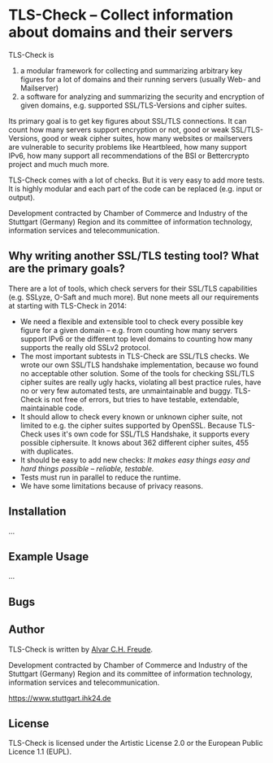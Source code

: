 # TLS-Check – Collect information about domains and their servers

TLS-Check is 

1. a modular framework for collecting and summarizing arbitrary key figures for a lot of domains and their running servers (usually Web- and Mailserver) 
2. a software for analyzing and summarizing the security and encryption of given domains, e.g. supported SSL/TLS-Versions and cipher suites.

Its primary goal is to get key figures about SSL/TLS connections. It can count how many servers support encryption or not, good or weak SSL/TLS-Versions, good or weak cipher suites, how many websites or mailservers are vulnerable to security problems like Heartbleed, how many support IPv6, how many support all recommendations of the BSI or Bettercrypto project and much much more.

TLS-Check comes with a lot of checks. But it is very easy to add more tests. It is highly modular and each part of the code can be replaced (e.g. input or output).

Development contracted by Chamber of Commerce and Industry of the Stuttgart (Germany) Region and its committee of information technology, information services and telecommunication.


## Why writing another SSL/TLS testing tool? What are the primary goals?

There are a lot of tools, which check servers for their SSL/TLS capabilities (e.g. SSLyze, O-Saft and much more). But none meets all our requirements at starting with TLS-Check in 2014:

* We need a flexible and extensible tool to check every possible key figure for a given domain – e.g. from counting how many servers support IPv6 or the different top level domains to counting how many supports the really old SSLv2 protocol.
* The most important subtests in TLS-Check are SSL/TLS checks. We wrote our own SSL/TLS handshake implementation, because wo found no acceptable other solution. Some of the tools for checking SSL/TLS cipher suites are really ugly hacks, violating all best practice rules, have no or very few automated tests, are unmaintainable and buggy. TLS-Check is not free of errors, but tries to have testable, extendable, maintainable code.
* It should allow to check every known or unknown cipher suite, not limited to e.g. the cipher suites supported by OpenSSL. Because TLS-Check uses it's own code for SSL/TLS Handshake, it supports every possible ciphersuite. It knows about 362 different cipher suites, 455 with duplicates.
* It should be easy to add new checks: *It makes easy things easy and hard things possible – reliable, testable.*
* Tests must run in parallel to reduce the runtime.
* We have some limitations because of privacy reasons.

## Installation

…

## Example Usage

…

## Bugs




## Author

TLS-Check is written by [Alvar C.H. Freude](http://alvar.a-blast.org/).

Development contracted by Chamber of Commerce and Industry of the Stuttgart (Germany) Region and its committee of information technology, information services and telecommunication.

https://www.stuttgart.ihk24.de

## License 

TLS-Check is licensed under the Artistic License 2.0 or the European Public Licence 1.1 (EUPL).

